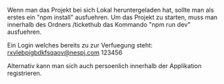 Wenn man das Projekt bei sich Lokal heruntergeladen hat, sollte man als erstes ein "npm install" ausfuehren.
Um das Projekt zu starten, muss man innerhalb des Ordners /tickethub das Kommando "npm run dev" ausfuehren.

Ein Login welches bereits zu zur Verfuegung steht:
rxvlebpigbdkfsqaov@nespj.com
123456

Alternativ kann man sich auch persoenlich innerhalb der Applikation registrieren.
